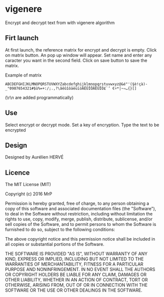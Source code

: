 # vigenere
Encrypt and decrypt text from with vigenere algorithm

## Firt launch
At first launch, the reference matrix for encrypt and decrypt is empty.
Click on matrix button. An pop up window will appear.
Set name and enter any caracter you want in the second field.
Click on save button to save the matrix.

Example of matrix
```text
ABCDEFGHIJKLMNOPQRSTUVWXYZabcdefghijklmnopqrstuvwxyz@&é"'(§è!çà)-_°0987654321#$ù%=+:/;.,?\âêûîôäëüïöÂÊÛÎÔÄËÜÏÖ£`’ €÷*|~⇒…{}[]
```
(\r\n are added programmatically)

## Use
Select encrypt or decrypt mode.
Set a key of encryption.
Type the text to be encrypted

## Design
Designed by Aurélien HERVÉ

## Licence
The MIT License (MIT)

Copyright (c) 2016 MrP

Permission is hereby granted, free of charge, to any person obtaining a copy
of this software and associated documentation files (the "Software"), to deal
in the Software without restriction, including without limitation the rights
to use, copy, modify, merge, publish, distribute, sublicense, and/or sell
copies of the Software, and to permit persons to whom the Software is
furnished to do so, subject to the following conditions:

The above copyright notice and this permission notice shall be included in all
copies or substantial portions of the Software.

THE SOFTWARE IS PROVIDED "AS IS", WITHOUT WARRANTY OF ANY KIND, EXPRESS OR
IMPLIED, INCLUDING BUT NOT LIMITED TO THE WARRANTIES OF MERCHANTABILITY,
FITNESS FOR A PARTICULAR PURPOSE AND NONINFRINGEMENT. IN NO EVENT SHALL THE
AUTHORS OR COPYRIGHT HOLDERS BE LIABLE FOR ANY CLAIM, DAMAGES OR OTHER
LIABILITY, WHETHER IN AN ACTION OF CONTRACT, TORT OR OTHERWISE, ARISING FROM,
OUT OF OR IN CONNECTION WITH THE SOFTWARE OR THE USE OR OTHER DEALINGS IN THE
SOFTWARE.
